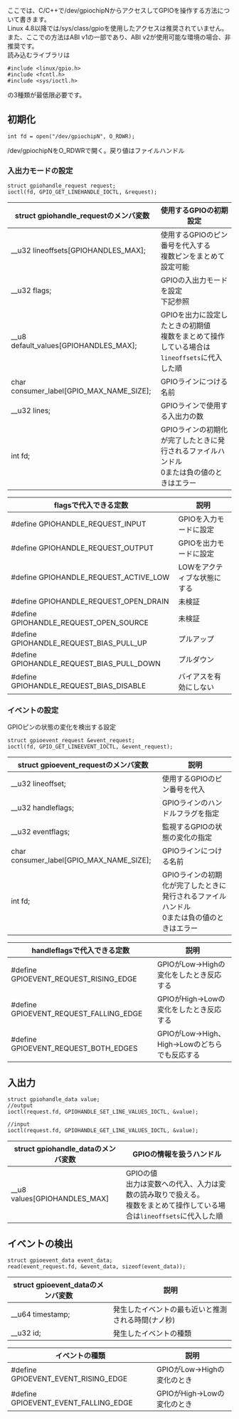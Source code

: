 ここでは、C/C++で/dev/gpiochipNからアクセスしてGPIOを操作する方法について書きます。\
Linux 4.8以降では/sys/class/gpioを使用したアクセスは推奨されていません。\
また、ここでの方法はABI v1の一部であり、ABI v2が使用可能な環境の場合、非推奨です。\
読み込むライブラリは
```
#include <linux/gpio.h>
#include <fcntl.h>
#include <sys/ioctl.h>
```
の3種類が最低限必要です。
## 初期化
```
int fd = open("/dev/gpiochipN", O_RDWR);
```
/dev/gpiochipNをO_RDWRで開く。戻り値はファイルハンドル
### 入出力モードの設定
```
struct gpiohandle_request request;
ioctl(fd, GPIO_GET_LINEHANDLE_IOCTL, &request);
```
|struct gpiohandle_requestのメンバ変数|使用するGPIOの初期設定|
|-|-|
|__u32 lineoffsets\[GPIOHANDLES_MAX\];|使用するGPIOのピン番号を代入する<br>複数ピンをまとめて設定可能|
|__u32 flags;|GPIOの入出力モードを設定<br>下記参照|
|__u8 default_values\[GPIOHANDLES_MAX\];|GPIOを出力に設定したときの初期値<br>複数をまとめて操作している場合は`lineoffsets`に代入した順|
|char consumer_label\[GPIO_MAX_NAME_SIZE\];|GPIOラインにつける名前|
|__u32 lines;|GPIOラインで使用する入出力の数|
|int fd;|GPIOラインの初期化が完了したときに発行されるファイルハンドル<br>0または負の値のときはエラー|

|flagsで代入できる定数|説明|
|---|---|
|#define GPIOHANDLE_REQUEST_INPUT|GPIOを入力モードに設定|
|#define GPIOHANDLE_REQUEST_OUTPUT|GPIOを出力モードに設定|
|#define GPIOHANDLE_REQUEST_ACTIVE_LOW|LOWをアクティブな状態にする|
|#define GPIOHANDLE_REQUEST_OPEN_DRAIN|未検証|
|#define GPIOHANDLE_REQUEST_OPEN_SOURCE|未検証|
|#define GPIOHANDLE_REQUEST_BIAS_PULL_UP|プルアップ|
|#define GPIOHANDLE_REQUEST_BIAS_PULL_DOWN|プルダウン|
|#define GPIOHANDLE_REQUEST_BIAS_DISABLE|バイアスを有効にしない|
### イベントの設定
GPIOピンの状態の変化を検出する設定
```
struct gpioevent_request &event_request;
ioctl(fd, GPIO_GET_LINEEVENT_IOCTL, &event_request);
```
|struct gpioevent_requestのメンバ変数|説明|
|-|-|
|__u32 lineoffset;|使用するGPIOのピン番号を代入|
|__u32 handleflags;|GPIOラインのハンドルフラグを指定|
|__u32 eventflags;|監視するGPIOの状態の変化の指定|
|char consumer_label\[GPIO_MAX_NAME_SIZE\];|GPIOラインにつける名前|
|int fd;|GPIOラインの初期化が完了したときに発行されるファイルハンドル<br>0または負の値のときはエラー|

|handleflagsで代入できる定数|説明|
|-|-|
|#define GPIOEVENT_REQUEST_RISING_EDGE|GPIOがLow->Highの変化をしたとき反応する|
|#define GPIOEVENT_REQUEST_FALLING_EDGE|GPIOがHigh->Lowの変化をしたとき反応する|
|#define GPIOEVENT_REQUEST_BOTH_EDGES|GPIOがLow->High、High->Lowのどちらでも反応する|
## 入出力
```
struct gpiohandle_data value;
//output
ioctl(request.fd, GPIOHANDLE_SET_LINE_VALUES_IOCTL, &value);

//input
ioctl(request.fd, GPIOHANDLE_GET_LINE_VALUES_IOCTL, &value);
```
|struct gpiohandle_dataのメンバ変数|GPIOの情報を扱うハンドル|
|-|-|
|__u8 values\[GPIOHANDLES_MAX\]|GPIOの値<br>出力は変数への代入、入力は変数の読み取りで扱える。<br>複数をまとめて操作している場合は`lineoffsets`に代入した順|
## イベントの検出
```
struct gpioevent_data event_data;
read(event_request.fd, &event_data, sizeof(event_data));
```
|struct gpioevent_dataのメンバ変数|説明|
|-|-|
|__u64 timestamp;|発生したイベントの最も近いと推測される時間(ナノ秒)|
|__u32 id;|発生したイベントの種類|

|イベントの種類|説明|
|-|-|
|#define GPIOEVENT_EVENT_RISING_EDGE|GPIOがLow->Highの変化のとき|
|#define GPIOEVENT_EVENT_FALLING_EDGE|GPIOがHigh->Lowの変化のとき|